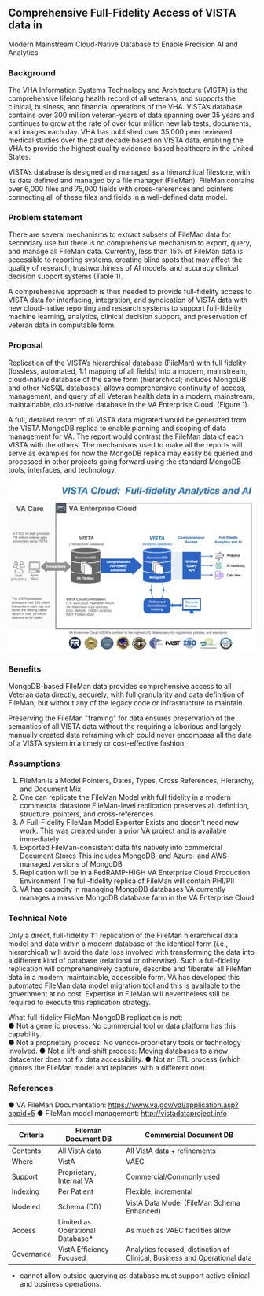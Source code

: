 
## Comprehensive Full-Fidelity Access of VISTA data in 
Modern Mainstream Cloud-Native Database to Enable Precision AI and Analytics


### Background

The VHA Information Systems Technology and Architecture (VISTA) is the comprehensive lifelong health record of all veterans, and supports the clinical, business, and financial operations of the VHA. VISTA’s database contains over  300 million veteran-years of data spanning over 35 years and continues to grow at the rate of over four million new lab tests, documents, and images each day. VHA has published over 35,000 peer reviewed medical studies over the past decade based on VISTA data, enabling the VHA to provide the highest quality evidence-based healthcare in the United States.

VISTA’s database is designed and managed as a hierarchical filestore, with its data defined and managed by a file manager (FileMan). FileMan contains over 6,000 files and 75,000 fields with cross-references and pointers connecting all of these files and fields in a well-defined data model.

### Problem statement

There are several mechanisms to extract subsets of FileMan data for secondary use but there is no comprehensive mechanism to export, query, and manage all FileMan data.  Currently, less than 15% of FileMan data is accessible to reporting systems, creating blind spots that may affect the quality of research, trustworthiness of AI models, and accuracy clinical decision support systems (Table 1).

A comprehensive approach is thus needed to provide full-fidelity access to VISTA data for interfacing, integration, and syndication of VISTA data with new cloud-native reporting and research systems to support full-fidelity machine learning, analytics, clinical decision support, and preservation of veteran data in computable form.


### Proposal

Replication of the VISTA’s hierarchical database (FileMan) with full fidelity (lossless, automated, 1:1 mapping of all fields) into a modern, mainstream, cloud-native database of the same form (hierarchical; includes MongoDB and other NoSQL databases)  allows comprehensive continuity of access, management, and query  of all Veteran health data in a modern, mainstream, maintainable, cloud-native database in the VA Enterprise Cloud. (Figure 1). 

A full, detailed report of all VISTA data migrated would be generated from the VISTA MongoDB replica to enable planning and scoping of data management for VA.  The report would contrast the FileMan data of each VISTA with the others.  The mechanisms used to make all the reports will serve as examples for how the MongoDB replica may easily be queried and processed in other projects going forward using the standard MongoDB tools, interfaces, and technology.

![cloud analytics overview](img/cloudvista-precision-AI.png)


### Benefits

MongoDB-based FileMan data provides comprehensive access to all Veteran data directly, securely, with full granularity and data definition of FileMan, but without any of the legacy code or infrastructure to maintain. 

Preserving the FileMan "framing" for data ensures preservation of the semantics of all VISTA data without the requiring a laborious and largely manually created data reframing which could never encompass all the data of a VISTA system in a timely or cost-effective fashion.


### Assumptions

1. FileMan is a Model
Pointers, Dates, Types, Cross References, Hierarchy, and Document Mix
2. One can replicate the FileMan Model with full fidelity in a modern commercial datastore 
FileMan-level replication preserves all definition, structure, pointers, and cross-references
3. A Full-Fidelity FileMan Model Exporter Exists and doesn't need new work. 
This was created under a prior VA project and is available immediately 
4. Exported FileMan-consistent data fits natively into commercial Document Stores 
This includes MongoDB, and Azure- and AWS- managed versions of MongoDB
5. Replication will be in a FedRAMP-HIGH VA Enterprise Cloud Production Environment 
The full-fidelity replica of FileMan will contain PHI/PII
6.  VA has capacity in managing MongoDB databases
VA currently manages a massive MongoDB database farm in the VA Enterprise Cloud


### Technical Note

Only a direct, full-fidelity 1:1 replication of the FileMan hierarchical data model and data within a modern database of the identical form (i.e., hierarchical) will avoid the data loss involved with transforming the data into a different kind of database (relational or otherwise). Such a full-fidelity replication will comprehensively capture, describe and ‘liberate’ all FileMan data in a modern, maintainable, accessible form. VA has developed this automated  FileMan data model migration tool  and this is available to the government at no cost. Expertise in FileMan will nevertheless still be required to execute this replication strategy.

What full-fidelity FileMan-MongoDB replication is not:  
●	Not a generic process: No commercial tool or data platform has this capability.   
●	Not a proprietary process: No vendor-proprietary tools or technology involved. 
●	Not a  lift-and-shift process: Moving databases to a new datacenter does not fix data accessibility.
●	Not an  ETL process (which ignores the FileMan model and replaces with a different one).


### References

●	VA FileMan Documentation:  https://www.va.gov/vdl/application.asp?appid=5
●	FileMan model management: http://vistadataproject.info




Criteria | Fileman Document DB | Commercial Document DB
--- | --- | ---
Contents | All VistA data | All VistA data + refinements
Where | VistA | VAEC 
Support | Proprietary, Internal VA | Commercial/Commonly used
Indexing | Per Patient | Flexible, incremental
Modeled | Schema (DD) | VistA Data Model (FileMan Schema Enhanced)
Access | Limited as Operational Database* | As much as VAEC facilities allow
Governance | VistA Efficiency Focused | Analytics focused, distinction of Clinical, Business and Operational data

* cannot allow outside querying as database must support active clinical and business operations.
